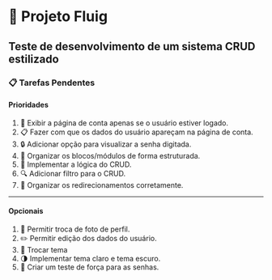  # 🚀 Projeto Fluig

## Teste de desenvolvimento de um sistema CRUD estilizado

### 📋 Tarefas Pendentes

#### Prioridades
1. 🚪 Exibir a página de conta apenas se o usuário estiver logado.  
2. 📋 Fazer com que os dados do usuário apareçam na página de conta.  
3. 🔒 Adicionar opção para visualizar a senha digitada.  
4. 🧩 Organizar os blocos/módulos de forma estruturada.  
5. 🔄 Implementar a lógica do CRUD.  
6. 🔍 Adicionar filtro para o CRUD.  
7. 🧭 Organizar os redirecionamentos corretamente.  

---

#### Opcionais
1. 📸 Permitir troca de foto de perfil.  
2. ✏️ Permitir edição dos dados do usuário.  
3. 🎨 Trocar tema
4. 🌗 Implementar tema claro e tema escuro.  
5. 🔐 Criar um teste de força para as senhas.  
